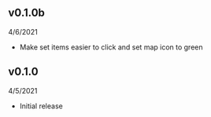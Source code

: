 ## v0.1.0b
4/6/2021

- Make set items easier to click and set map icon to green

## v0.1.0
4/5/2021

- Initial release